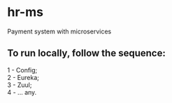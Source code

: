 # hr-ms
Payment system with microservices
## To run locally, follow the sequence:
1 - Config;  
2 - Eureka;  
3 - Zuul;  
4 - ... any.  
